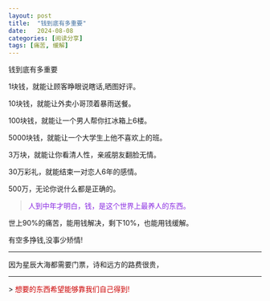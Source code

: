 ```yaml
---
layout: post
title:  "钱到底有多重要"
date:   2024-08-08
categories: [阅读分享]
tags: [痛苦, 缓解]  
---
```


钱到底有多重要

1块钱，就能让顾客睁眼说瞎话,晒图好评。

10块钱，就能让外卖小哥顶着暴雨送餐。

100块钱，就能让一个男人帮你扛冰箱上6楼。

5000块钱，就能让一个大学生上他不喜欢上的班。

3万块，就能让你看清人性，亲戚朋友翻脸无情。


30万彩礼，就能结束一对恋人6年的感情。

500万，无论你说什么都是正确的。

>  <font color="#8a2be2">人到中年才明白，钱，是这个世界上最养人的东西。</font> 

世上90%的痛苦，能用钱解决，剩下10%，也能用钱缓解。

<p class="rainbow-text-animated">有空多挣钱,没事少矫情!</p>
<hr class="rainbow-hr">
<p class="rainbow-text">因为星辰大海都需要门票，诗和远方的路费很贵，</p>
<hr class="animated-rainbow-hr">
>  <font color="#cc0000">想要的东西希望能够靠我们自己得到!</font> 

